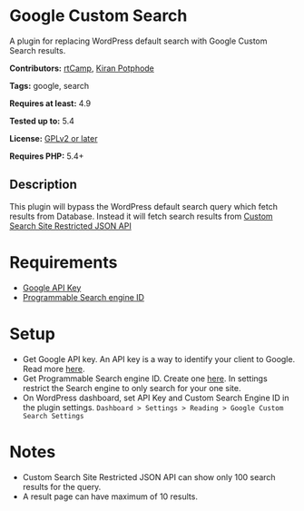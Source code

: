 # Google Custom Search 

A plugin for replacing WordPress default search with Google Custom Search results.

**Contributors:** [rtCamp](https://github.com/rtCamp/), [Kiran Potphode](https://github.com/kiranpotphode/)

**Tags:** google, search

**Requires at least:** 4.9

**Tested up to:** 5.4  

**License:** [GPLv2 or later](http://www.gnu.org/licenses/gpl-2.0.html)
  
**Requires PHP:** 5.4+

## Description
This plugin will bypass the WordPress default search query which fetch results from Database. Instead it will fetch search results from [Custom Search Site Restricted JSON API](https://developers.google.com/custom-search/v1/site_restricted_api) 

# Requirements
- [Google API Key](https://console.developers.google.com/apis/credentials)
- [Programmable Search engine ID](https://cse.google.com/all)


# Setup
- Get Google API key. An API key is a way to identify your client to Google. Read more [here](https://developers.google.com/custom-search/v1/introduction).
- Get Programmable Search engine ID. Create one [here](https://cse.google.com/). In settings restrict the Search engine to only search for your one site.
 - On WordPress dashboard, set API Key and Custom Search Engine ID in the plugin settings. `Dashboard > Settings > Reading > Google Custom Search Settings`

# Notes
- Custom Search Site Restricted JSON API can show only 100 search results for the query.
- A result page can have maximum of 10 results.
